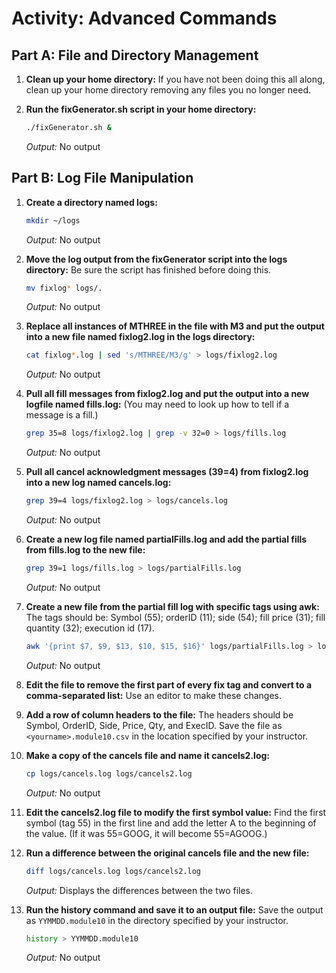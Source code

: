 # Activity: Advanced Commands

## Part A: File and Directory Management

1. **Clean up your home directory:**
    If you have not been doing this all along, clean up your home directory removing any files you no longer need.

2. **Run the fixGenerator.sh script in your home directory:**
    ```bash
    ./fixGenerator.sh &
    ```
    _Output:_
    No output

## Part B: Log File Manipulation

1. **Create a directory named logs:**
    ```bash
    mkdir ~/logs 
    ```
    _Output:_
    No output

2. **Move the log output from the fixGenerator script into the logs directory:**
    Be sure the script has finished before doing this.
    ```bash
    mv fixlog* logs/.
    ```
    _Output:_
    No output

3. **Replace all instances of MTHREE in the file with M3 and put the output into a new file named fixlog2.log in the logs directory:**
    ```bash
    cat fixlog*.log | sed 's/MTHREE/M3/g' > logs/fixlog2.log
    ```
    _Output:_
    No output

4. **Pull all fill messages from fixlog2.log and put the output into a new logfile named fills.log:**
    (You may need to look up how to tell if a message is a fill.)
    ```bash
    grep 35=8 logs/fixlog2.log | grep -v 32=0 > logs/fills.log
    ```
    _Output:_
    No output

5. **Pull all cancel acknowledgment messages (39=4) from fixlog2.log into a new log named cancels.log:**
    ```bash
    grep 39=4 logs/fixlog2.log > logs/cancels.log
    ```
    _Output:_
    No output

6. **Create a new log file named partialFills.log and add the partial fills from fills.log to the new file:**
    ```bash
    grep 39=1 logs/fills.log > logs/partialFills.log
    ```
    _Output:_
    No output

7. **Create a new file from the partial fill log with specific tags using awk:**
    The tags should be: Symbol (55); orderID (11); side (54); fill price (31); fill quantity (32); execution id (17).
    ```bash
    awk '{print $7, $9, $13, $10, $15, $16}' logs/partialFills.log > logs/parsedPartialFills.log
    ```
    _Output:_
    No output

8. **Edit the file to remove the first part of every fix tag and convert to a comma-separated list:**
    Use an editor to make these changes.

9. **Add a row of column headers to the file:**
    The headers should be Symbol, OrderID, Side, Price, Qty, and ExecID.
    Save the file as `<yourname>.module10.csv` in the location specified by your instructor.

10. **Make a copy of the cancels file and name it cancels2.log:**
    ```bash
    cp logs/cancels.log logs/cancels2.log 
    ```
    _Output:_
    No output

11. **Edit the cancels2.log file to modify the first symbol value:**
    Find the first symbol (tag 55) in the first line and add the letter A to the beginning of the value.
    (If it was 55=GOOG, it will become 55=AGOOG.)

12. **Run a difference between the original cancels file and the new file:**
    ```bash
    diff logs/cancels.log logs/cancels2.log 
    ```
    _Output:_
    Displays the differences between the two files.

13. **Run the history command and save it to an output file:**
    Save the output as `YYMMDD.module10` in the directory specified by your instructor.
    ```bash
    history > YYMMDD.module10
    ```
    _Output:_
    No output

